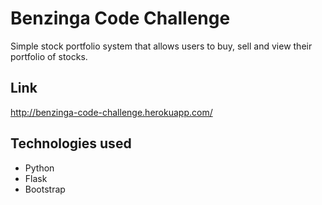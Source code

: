 Benzinga Code Challenge
=========

Simple stock portfolio system that allows users to buy, sell and view their portfolio of stocks.

Link
----
http://benzinga-code-challenge.herokuapp.com/

Technologies used
-----------------
- Python
- Flask
- Bootstrap
